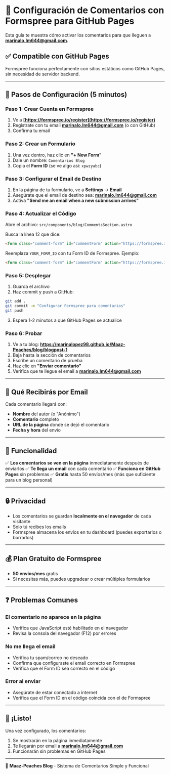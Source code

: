 # 📧 Configuración de Comentarios con Formspree para GitHub Pages

Esta guía te muestra cómo activar los comentarios para que lleguen a **marinalo.lm644@gmail.com**.

## ✅ Compatible con GitHub Pages

Formspree funciona perfectamente con sitios estáticos como GitHub Pages, sin necesidad de servidor backend.

---

## 🚀 Pasos de Configuración (5 minutos)

### **Paso 1: Crear Cuenta en Formspree**

1. Ve a **[https://formspree.io/register](https://formspree.io/register)**
2. Regístrate con tu email **marinalo.lm644@gmail.com** (o con GitHub)
3. Confirma tu email

### **Paso 2: Crear un Formulario**

1. Una vez dentro, haz clic en **"+ New Form"**
2. Dale un nombre: `Comentarios Blog`
3. Copia el **Form ID** (se ve algo así: `xpwzyabc`)

### **Paso 3: Configurar el Email de Destino**

1. En la página de tu formulario, ve a **Settings** → **Email**
2. Asegúrate que el email de destino sea: **marinalo.lm644@gmail.com**
3. Activa **"Send me an email when a new submission arrives"**

### **Paso 4: Actualizar el Código**

Abre el archivo: `src/components/blog/CommentsSection.astro`

Busca la línea 12 que dice:

```html
<form class="comment-form" id="commentForm" action="https://formspree.io/f/YOUR_FORM_ID" method="POST">
```

Reemplaza `YOUR_FORM_ID` con tu Form ID de Formspree. Ejemplo:

```html
<form class="comment-form" id="commentForm" action="https://formspree.io/f/xpwzyabc" method="POST">
```

### **Paso 5: Desplegar**

1. Guarda el archivo
2. Haz commit y push a GitHub:

```bash
git add .
git commit -m "Configurar Formspree para comentarios"
git push
```

3. Espera 1-2 minutos a que GitHub Pages se actualice

### **Paso 6: Probar**

1. Ve a tu blog: **https://marinalopez98.github.io/Maaz-Peaches/blog/blogpost-1**
2. Baja hasta la sección de comentarios
3. Escribe un comentario de prueba
4. Haz clic en **"Enviar comentario"**
5. Verifica que te llegue el email a **marinalo.lm644@gmail.com**

---

## 📧 Qué Recibirás por Email

Cada comentario llegará con:
- **Nombre** del autor (o "Anónimo")
- **Comentario** completo
- **URL de la página** donde se dejó el comentario
- **Fecha y hora** del envío

---

## 🎨 Funcionalidad

✅ **Los comentarios se ven en la página** inmediatamente después de enviarlos
✅ **Te llega un email** con cada comentario
✅ **Funciona en GitHub Pages** sin problemas
✅ **Gratis** hasta 50 envíos/mes (más que suficiente para un blog personal)

---

## 🔒 Privacidad

- Los comentarios se guardan **localmente en el navegador** de cada visitante
- Solo tú recibes los emails
- Formspree almacena los envíos en tu dashboard (puedes exportarlos o borrarlos)

---

## 💰 Plan Gratuito de Formspree

- **50 envíos/mes** gratis
- Si necesitas más, puedes upgradear o crear múltiples formularios

---

## ❓ Problemas Comunes

### El comentario no aparece en la página
- Verifica que JavaScript esté habilitado en el navegador
- Revisa la consola del navegador (F12) por errores

### No me llega el email
- Verifica tu spam/correo no deseado
- Confirma que configuraste el email correcto en Formspree
- Verifica que el Form ID sea correcto en el código

### Error al enviar
- Asegúrate de estar conectado a internet
- Verifica que el Form ID en el código coincida con el de Formspree

---

## 🎉 ¡Listo!

Una vez configurado, los comentarios:
1. Se mostrarán en la página inmediatamente
2. Te llegarán por email a **marinalo.lm644@gmail.com**
3. Funcionarán sin problemas en GitHub Pages

---

🍑 **Maaz-Peaches Blog** - Sistema de Comentarios Simple y Funcional
